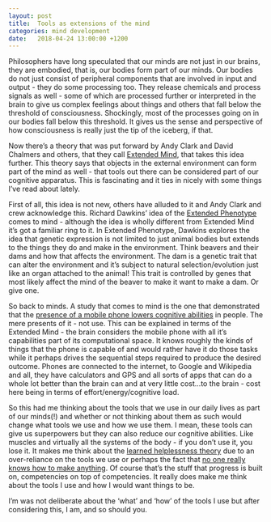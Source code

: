 ```yaml
---
layout: post
title:  Tools as extensions of the mind
categories: mind development
date:   2018-04-24 13:00:00 +1200
---
```

Philosophers have long speculated that our minds are not just in our brains, they are embodied, that is, our bodies form part of our minds. Our bodies do not just consist of peripheral components that are involved in input and output - they do some processing too. They release chemicals and process signals as well - some of which are processed further or interpreted in the brain to give us complex feelings about things and others that fall below the threshold of consciousness. Shockingly, most of the processes going on in our bodies fall below this threshold. It gives us the sense and perspective of how consciousness is really just the tip of the iceberg, if that.

Now there’s a theory that was put forward by Andy Clark and David Chalmers and others, that they call [Extended Mind][1], that takes this idea further. This theory says that objects in the external environment can form part of the mind as well - that tools out there can be considered part of our cognitive apparatus. This is fascinating and it ties in nicely with some things I’ve read about lately.

First of all, this idea is not new, others have alluded to it and Andy Clark and crew acknowledge this. Richard Dawkins’ idea of the [Extended Phenotype][2] comes to mind - although the idea is wholly different from Extended Mind it’s got a familiar ring to it. In Extended Phenotype, Dawkins explores the idea that genetic expression is not limited to just animal bodies but extends to the things they do and make in the environment. Think beavers and their dams and how that affects the environment. The dam is a genetic trait that can alter the environment and it’s subject to natural selection/evolution just like an organ attached to the animal! This trait is controlled by genes that most likely affect the mind of the beaver to make it want to make a dam. Or give one.

So back to minds. A study that comes to mind is the one that demonstrated that the [presence of a mobile phone lowers cognitive abilities][3] in people. The mere presents of it - not use. This can be explained in terms of the Extended Mind - the brain considers the mobile phone with all it’s capabilities part of its computational space. It knows roughly the kinds of things that the phone is capable of and would rather have it do those tasks while it perhaps drives the sequential steps required to produce the desired outcome. Phones are connected to the internet, to Google and Wikipedia and all, they have calculators and GPS and all sorts of apps that can do a whole lot better than the brain can and at very little cost…to the brain - cost here being in terms of effort/energy/cognitive load.

So this had me thinking about the tools that we use in our daily lives as part of our minds(!) and whether or not thinking about them as such would change what tools we use and how we use them. I mean, these tools can give us superpowers but they can also reduce our cognitive abilities. Like muscles and virtually all the systems of the body - if you don’t use it, you lose it. It makes me think about the [learned helplessness theory][4] due to an over-reliance on the tools we use or perhaps the fact that [no one really knows how to make anything][5]. Of course that’s the stuff that progress is built on, competencies on top of competencies. It really does make me think about the tools I use and how I would want things to be.

I’m was not deliberate about the ‘what’ and ‘how’ of the tools I use but after considering this, I am, and so should you.

[1]: https://www.amazon.com/Supersizing-Mind-Embodiment-Cognitive-Philosophy-ebook/dp/B004MDLRQW/ref=mt_kindle?_encoding=UTF8&me=
[2]: https://www.amazon.com/Extended-Phenotype-Oxford-Landmark-Science/dp/0198788916/ref=asap_bc?ie=UTF8
[3]: https://www.journals.uchicago.edu/doi/10.1086/691462
[4]: https://en.wikipedia.org/wiki/Learned_helplessness
[5]: https://fee.org/resources/i-pencil/